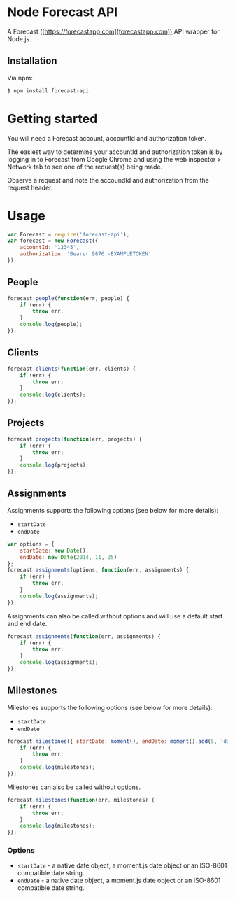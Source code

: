 # Node Forecast API

A Forecast ([https://forecastapp.com](forecastapp.com)) API wrapper for Node.js.

## Installation

Via npm:

```bash
$ npm install forecast-api
```

# Getting started

You will need a Forecast account, accountId and authorization token.

The easiest way to determine your accountId and authorization token is by logging in to Forecast from Google Chrome and using the web inspector > Network tab to see one of the request(s) being made.

Observe a request and note the accoundId and authorization from the request header.

# Usage

```js
var Forecast = require('forecast-api');
var forecast = new Forecast({
	accountId: '12345',
	authorization: 'Bearer 9876.-EXAMPLETOKEN'
});
```

## People

```js
forecast.people(function(err, people) {
	if (err) {
		throw err;
	}
	console.log(people);
});
```

## Clients

```js
forecast.clients(function(err, clients) {
	if (err) {
		throw err;
	}
	console.log(clients);
});
```

## Projects

```js
forecast.projects(function(err, projects) {
	if (err) {
		throw err;
	}
	console.log(projects);
});
```

## Assignments

Assignments supports the following options (see below for more details):
- `startDate`
- `endDate`

```js
var options = {
	startDate: new Date(),
	endDate: new Date(2014, 11, 25)
};
forecast.assignments(options, function(err, assignments) {
	if (err) {
		throw err;
	}
	console.log(assignments);
});
```

Assignments can also be called without options and will use a default start and end date.

```js
forecast.assignments(function(err, assignments) {
	if (err) {
		throw err;
	}
	console.log(assignments);
});
```

## Milestones

Milestones supports the following options (see below for more details):
- `startDate`
- `endDate`

```js
forecast.milestones({ startDate: moment(), endDate: moment().add(5, 'days') }, function(err, milestones) {
	if (err) {
		throw err;
	}
	console.log(milestones);
});
```

Milestones can also be called without options.

```js
forecast.milestones(function(err, milestones) {
	if (err) {
		throw err;
	}
	console.log(milestones);
});
```

### Options

* `startDate` - a native date object, a moment.js date object or an ISO-8601 compatible date string.
* `endDate` - a native date object, a moment.js date object or an ISO-8601 compatible date string.

